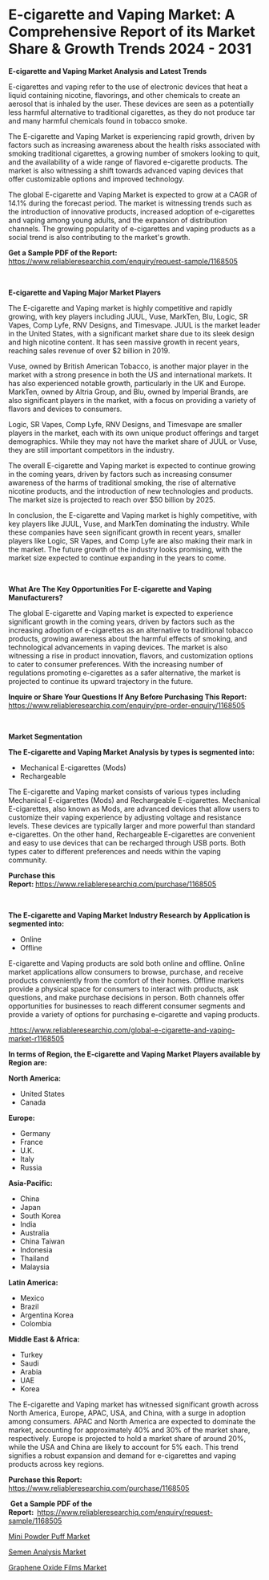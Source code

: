 <p><h1>E-cigarette and Vaping Market: A Comprehensive Report of its Market Share & Growth Trends 2024 - 2031</h1></p><p><strong>E-cigarette and Vaping Market Analysis and Latest Trends</strong></p>
<p><p>E-cigarettes and vaping refer to the use of electronic devices that heat a liquid containing nicotine, flavorings, and other chemicals to create an aerosol that is inhaled by the user. These devices are seen as a potentially less harmful alternative to traditional cigarettes, as they do not produce tar and many harmful chemicals found in tobacco smoke.</p><p>The E-cigarette and Vaping Market is experiencing rapid growth, driven by factors such as increasing awareness about the health risks associated with smoking traditional cigarettes, a growing number of smokers looking to quit, and the availability of a wide range of flavored e-cigarette products. The market is also witnessing a shift towards advanced vaping devices that offer customizable options and improved technology.</p><p>The global E-cigarette and Vaping Market is expected to grow at a CAGR of 14.1% during the forecast period. The market is witnessing trends such as the introduction of innovative products, increased adoption of e-cigarettes and vaping among young adults, and the expansion of distribution channels. The growing popularity of e-cigarettes and vaping products as a social trend is also contributing to the market's growth.</p></p>
<p><strong>Get a Sample PDF of the Report:&nbsp;</strong> <a href="https://www.reliableresearchiq.com/enquiry/request-sample/1168505">https://www.reliableresearchiq.com/enquiry/request-sample/1168505</a></p>
<p>&nbsp;</p>
<p><strong>E-cigarette and Vaping Major Market Players</strong></p>
<p><p>The E-cigarette and Vaping market is highly competitive and rapidly growing, with key players including JUUL, Vuse, MarkTen, Blu, Logic, SR Vapes, Comp Lyfe, RNV Designs, and Timesvape. JUUL is the market leader in the United States, with a significant market share due to its sleek design and high nicotine content. It has seen massive growth in recent years, reaching sales revenue of over $2 billion in 2019.</p><p>Vuse, owned by British American Tobacco, is another major player in the market with a strong presence in both the US and international markets. It has also experienced notable growth, particularly in the UK and Europe. MarkTen, owned by Altria Group, and Blu, owned by Imperial Brands, are also significant players in the market, with a focus on providing a variety of flavors and devices to consumers.</p><p>Logic, SR Vapes, Comp Lyfe, RNV Designs, and Timesvape are smaller players in the market, each with its own unique product offerings and target demographics. While they may not have the market share of JUUL or Vuse, they are still important competitors in the industry.</p><p>The overall E-cigarette and Vaping market is expected to continue growing in the coming years, driven by factors such as increasing consumer awareness of the harms of traditional smoking, the rise of alternative nicotine products, and the introduction of new technologies and products. The market size is projected to reach over $50 billion by 2025.</p><p>In conclusion, the E-cigarette and Vaping market is highly competitive, with key players like JUUL, Vuse, and MarkTen dominating the industry. While these companies have seen significant growth in recent years, smaller players like Logic, SR Vapes, and Comp Lyfe are also making their mark in the market. The future growth of the industry looks promising, with the market size expected to continue expanding in the years to come.</p></p>
<p>&nbsp;</p>
<p><strong>What Are The Key Opportunities For E-cigarette and Vaping Manufacturers?</strong></p>
<p><p>The global E-cigarette and Vaping market is expected to experience significant growth in the coming years, driven by factors such as the increasing adoption of e-cigarettes as an alternative to traditional tobacco products, growing awareness about the harmful effects of smoking, and technological advancements in vaping devices. The market is also witnessing a rise in product innovation, flavors, and customization options to cater to consumer preferences. With the increasing number of regulations promoting e-cigarettes as a safer alternative, the market is projected to continue its upward trajectory in the future.</p></p>
<p><strong>Inquire or Share Your Questions If Any Before Purchasing This Report:</strong> <a href="https://www.reliableresearchiq.com/enquiry/pre-order-enquiry/1168505">https://www.reliableresearchiq.com/enquiry/pre-order-enquiry/1168505</a></p>
<p>&nbsp;</p>
<p><strong>Market Segmentation</strong></p>
<p><strong>The E-cigarette and Vaping Market Analysis by types is segmented into:</strong></p>
<p><ul><li>Mechanical E-cigarettes (Mods)</li><li>Rechargeable</li></ul></p>
<p><p>The E-cigarette and Vaping market consists of various types including Mechanical E-cigarettes (Mods) and Rechargeable E-cigarettes. Mechanical E-cigarettes, also known as Mods, are advanced devices that allow users to customize their vaping experience by adjusting voltage and resistance levels. These devices are typically larger and more powerful than standard e-cigarettes. On the other hand, Rechargeable E-cigarettes are convenient and easy to use devices that can be recharged through USB ports. Both types cater to different preferences and needs within the vaping community.</p></p>
<p><strong>Purchase this Report:&nbsp;</strong><a href="https://www.reliableresearchiq.com/purchase/1168505">https://www.reliableresearchiq.com/purchase/1168505</a></p>
<p>&nbsp;</p>
<p><strong>The E-cigarette and Vaping Market Industry Research by Application is segmented into:</strong></p>
<p><ul><li>Online</li><li>Offline</li></ul></p>
<p><p>E-cigarette and Vaping products are sold both online and offline. Online market applications allow consumers to browse, purchase, and receive products conveniently from the comfort of their homes. Offline markets provide a physical space for consumers to interact with products, ask questions, and make purchase decisions in person. Both channels offer opportunities for businesses to reach different consumer segments and provide a variety of options for purchasing e-cigarette and vaping products.</p></p>
<p><a href="https://www.reliableresearchiq.com/global-e-cigarette-and-vaping-market-r1168505">&nbsp;https://www.reliableresearchiq.com/global-e-cigarette-and-vaping-market-r1168505</a></p>
<p><strong>In terms of Region, the E-cigarette and Vaping Market Players available by Region are:</strong></p>
<p>
    <p> <strong> North America: </strong>
        <ul>
            <li>United States</li>
            <li>Canada</li>
        </ul>
        </p> 
    <p> <strong> Europe: </strong>
        <ul>
            <li>Germany</li>
            <li>France</li>
            <li>U.K.</li>
            <li>Italy</li>
            <li>Russia</li>
        </ul>
        </p> 
    <p> <strong> Asia-Pacific: </strong>
        <ul>
            <li>China</li>
            <li>Japan</li>
            <li>South Korea</li>
            <li>India</li>
            <li>Australia</li>
            <li>China Taiwan</li>
            <li>Indonesia</li>
            <li>Thailand</li>
            <li>Malaysia</li>
        </ul>
        </p> 
    <p> <strong> Latin America: </strong>
        <ul>
            <li>Mexico</li>
            <li>Brazil</li>
            <li>Argentina Korea</li>
            <li>Colombia</li>
        </ul>
        </p> 
    <p> <strong> Middle East & Africa: </strong>
        <ul>
            <li>Turkey</li>
            <li>Saudi</li>
            <li>Arabia</li>
            <li>UAE</li>
            <li>Korea</li>
        </ul>
    </p>
    </p>
<p><p>The E-cigarette and Vaping market has witnessed significant growth across North America, Europe, APAC, USA, and China, with a surge in adoption among consumers. APAC and North America are expected to dominate the market, accounting for approximately 40% and 30% of the market share, respectively. Europe is projected to hold a market share of around 20%, while the USA and China are likely to account for 5% each. This trend signifies a robust expansion and demand for e-cigarettes and vaping products across key regions.</p></p>
<p><strong>Purchase this Report: </strong><a href="https://www.reliableresearchiq.com/purchase/1168505">https://www.reliableresearchiq.com/purchase/1168505</a></p>
<p>&nbsp;<strong>Get a Sample PDF of the Report:&nbsp;&nbsp;</strong><a href="https://www.reliableresearchiq.com/enquiry/request-sample/1168505">https://www.reliableresearchiq.com/enquiry/request-sample/1168505</a></p>
<p><strong></strong></p>
<p><p><a href="https://view.publitas.com/reportprime-1/global-mini-powder-puff-market-sector-types-applications-market-player-strategies-regional-growth-insights-and-future-projections-2024-2031/">Mini Powder Puff Market</a></p><p><a href="https://github.com/lylyparadise/Market-Research-Report-List-4/blob/main/semen-analysis-market.md">Semen Analysis Market</a></p><p><a href="https://github.com/GroverBarry/Market-Research-Report-List-6/blob/main/graphene-oxide-films-market.md">Graphene Oxide Films Market</a></p></p>